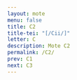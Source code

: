 ```yaml
---
layout: mote
menu: false
title: C2
title-tei: "[/Cii/]"
letter: C
description: Mote C2
permalink: /C2/
prev: C1
next: C3
---
```

